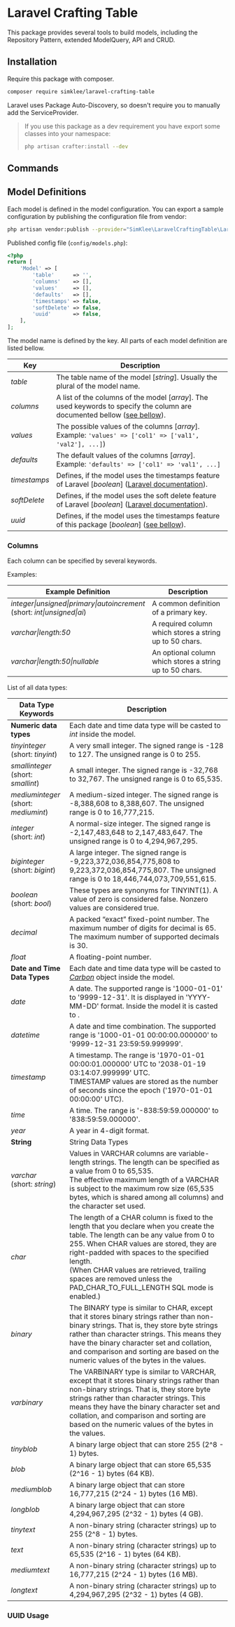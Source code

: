 # Laravel Crafting Table
This package provides several tools to build models, including the Repository Pattern, 
extended ModelQuery, API and CRUD.

## Installation
Require this package with composer.
```bash
composer require simklee/laravel-crafting-table
```
Laravel uses Package Auto-Discovery, so doesn't require you to manually add the ServiceProvider.

> If you use this package as a dev requirement you have export some classes into your namespace: 
> 
> ```bash
> php artisan crafter:install --dev 
> ```

## Commands

## Model Definitions
Each model is defined in the model configuration. You can export a sample configuration by publishing the 
configuration file from vendor: 
```bash
php artisan vendor:publish --provider="SimKlee\LaravelCraftingTable\LaravelCraftingTableServiceProvider" --tag="config"
```

Published config file (```config/models.php```):
```php
<?php
return [
    'Model' => [
        'table'      => '',
        'columns'    => [],
        'values'     => [],
        'defaults'   => [],
        'timestamps' => false,
        'softDelete' => false,
        'uuid'       => false,
    ],
];
```
The model name is defined by the key. All parts of each model definition are listed bellow.

| Key          | Description                                                                                                                                                                                                  |
|--------------|--------------------------------------------------------------------------------------------------------------------------------------------------------------------------------------------------------------|
| *table*      | The table name of the model [*string*]. Usually the plural of the model name.                                                                                                                                | 
| *columns*    | A list of the columns of the model [*array*]. The used keywords to specify the column are documented bellow ([see bellow](https://github.com/SimKlee/laravel-crafting-table/blob/master/README.md#columns)). |
| *values*     | The possible values of the columns [*array*]. <br/>Example: ```'values' => ['col1' => ['val1', 'val2'], ...]```)                                                                                             |
| *defaults*   | The default values of the columns [*array*]. <br/>Example: ``` 'defaults' => ['col1' => 'val1', ...] ```                                                                                                     |
| *timestamps* | Defines, if the model uses the timestamps feature of Laravel [*boolean*] ([Laravel documentation](https://laravel.com/docs/master/eloquent#timestamps)).                                                     |                                                                                                                 
| *softDelete* | Defines, if the model uses the soft delete feature of Laravel [*boolean*] ([Laravel documentation](https://laravel.com/docs/master/eloquent#soft-deleting)).                                                 |
| *uuid*       | Defines, if the model uses the timestamps feature of this package [*boolean*] ([see bellow](https://github.com/SimKlee/laravel-crafting-table/blob/master/README.md#uuid-usage)).                            |

### Columns 
Each column can be specified by several keywords.

Examples:

| Example Definition                                                                                | Description                                              |
|---------------------------------------------------------------------------------------------------|----------------------------------------------------------|
| *integer&vert;unsigned&vert;primary&vert;autoincrement* <br/>(short: *int&vert;unsigned&vert;ai*) | A common definition of a primary key.                    | 
| *varchar&vert;length:50*                                                                          | A required column which stores a string up to 50 chars.  | 
| *varchar&vert;length:50&vert;nullable*                                                            | An optional column which stores a string up to 50 chars. | 

List of all data types:

| Data Type Keywords                        | Description                                                                                                                                                                                                                                                                                                                                                  |
|-------------------------------------------|--------------------------------------------------------------------------------------------------------------------------------------------------------------------------------------------------------------------------------------------------------------------------------------------------------------------------------------------------------------|
| **Numeric data types**                    | Each date and time data type will be casted to *int* inside the model.                                                                                                                                                                                                                                                                                       |
| *tinyinteger* <br/>(short: *tinyint*)     | A very small integer. The signed range is -128 to 127. The unsigned range is 0 to 255.                                                                                                                                                                                                                                                                       |
| *smallinteger* <br/>(short: *smallint*)   | A small integer. The signed range is -32,768 to 32,767. The unsigned range is 0 to 65,535.                                                                                                                                                                                                                                                                   |
| *mediuminteger* <br/>(short: *mediumint*) | A medium-sized integer. The signed range is -8,388,608 to 8,388,607. The unsigned range is 0 to 16,777,215.                                                                                                                                                                                                                                                  |
| *integer* <br/>(short: *int*)             | A normal-size integer. The signed range is -2,147,483,648 to 2,147,483,647. The unsigned range is 0 to 4,294,967,295.                                                                                                                                                                                                                                        |
| *biginteger* <br/>(short: *bigint*)       | A large integer. The signed range is -9,223,372,036,854,775,808 to 9,223,372,036,854,775,807. The unsigned range is 0 to 18,446,744,073,709,551,615.                                                                                                                                                                                                         |
| *boolean* <br/>(short: *bool*)            | These types are synonyms for TINYINT(1). A value of zero is considered false. Nonzero values are considered true.                                                                                                                                                                                                                                            |
| *decimal*                                 | A packed “exact” fixed-point number. The maximum number of digits for decimal is 65. The maximum number of supported decimals is 30.                                                                                                                                                                                                                         |
| *float*                                   | A floating-point number.                                                                                                                                                                                                                                                                                                                                     |
| **Date and Time Data Types**              | Each date and time data type will be casted to [*Carbon*](https://carbon.nesbot.com/docs/) object inside the model.                                                                                                                                                                                                                                          |
| *date*                                    | A date. The supported range is '1000-01-01' to '9999-12-31'. It is displayed in 'YYYY-MM-DD' format. Inside the model it is casted to .                                                                                                                                                                                                                      |
| *datetime*                                | A date and time combination. The supported range is '1000-01-01 00:00:00.000000' to '9999-12-31 23:59:59.999999'.                                                                                                                                                                                                                                            |
| *timestamp*                               | A timestamp. The range is '1970-01-01 00:00:01.000000' UTC to '2038-01-19 03:14:07.999999' UTC. <br/>TIMESTAMP values are stored as the number of seconds since the epoch ('1970-01-01 00:00:00' UTC).                                                                                                                                                       |
| *time*                                    | A time. The range is '-838:59:59.000000' to '838:59:59.000000'.                                                                                                                                                                                                                                                                                              |
| *year*                                    | A year in 4-digit format.                                                                                                                                                                                                                                                                                                                                    |
| **String**                                | String Data Types                                                                                                                                                                                                                                                                                                                                            |
| *varchar* <br/>(short: *string*)          | Values in VARCHAR columns are variable-length strings. The length can be specified as a value from 0 to 65,535. <br/>The effective maximum length of a VARCHAR is subject to the maximum row size (65,535 bytes, which is shared among all columns) and the character set used.                                                                              |
| *char*                                    | The length of a CHAR column is fixed to the length that you declare when you create the table. The length can be any value from 0 to 255. When CHAR values are stored, they are right-padded with spaces to the specified length. <br/>(When CHAR values are retrieved, trailing spaces are removed unless the PAD_CHAR_TO_FULL_LENGTH SQL mode is enabled.) |
| *binary*                                  | The BINARY type is similar to CHAR, except that it stores binary strings rather than non-binary strings. That is, they store byte strings rather than character strings. This means they have the binary character set and collation, and comparison and sorting are based on the numeric values of the bytes in the values.                                 |
| *varbinary*                               | The VARBINARY type is similar to VARCHAR, except that it stores binary strings rather than non-binary strings. That is, they store byte strings rather than character strings. This means they have the binary character set and collation, and comparison and sorting are based on the numeric values of the bytes in the values.                           |
| *tinyblob*                                | A binary large object that can store 255 (2^8 - 1) bytes.                                                                                                                                                                                                                                                                                                    | 
| *blob*                                    | A binary large object that can store 65,535 (2^16 - 1) bytes (64 KB).                                                                                                                                                                                                                                                                                        | 
| *mediumblob*                              | A binary large object that can store 16,777,215 (2^24 - 1) bytes (16 MB).                                                                                                                                                                                                                                                                                    | 
| *longblob*                                | A binary large object that can store 4,294,967,295 (2^32 - 1) bytes (4 GB).                                                                                                                                                                                                                                                                                  | 
| *tinytext*                                | A non-binary string (character strings) up to 255 (2^8 - 1) bytes.                                                                                                                                                                                                                                                                                           | 
| *text*                                    | A non-binary string (character strings) up to 65,535 (2^16 - 1) bytes (64 KB).                                                                                                                                                                                                                                                                               | 
| *mediumtext*                              | A non-binary string (character strings) up to 16,777,215 (2^24 - 1) bytes (16 MB).                                                                                                                                                                                                                                                                           | 
| *longtext*                                | A non-binary string (character strings) up to 4,294,967,295 (2^32 - 1) bytes (4 GB).                                                                                                                                                                                                                                                                         | 



### UUID Usage
